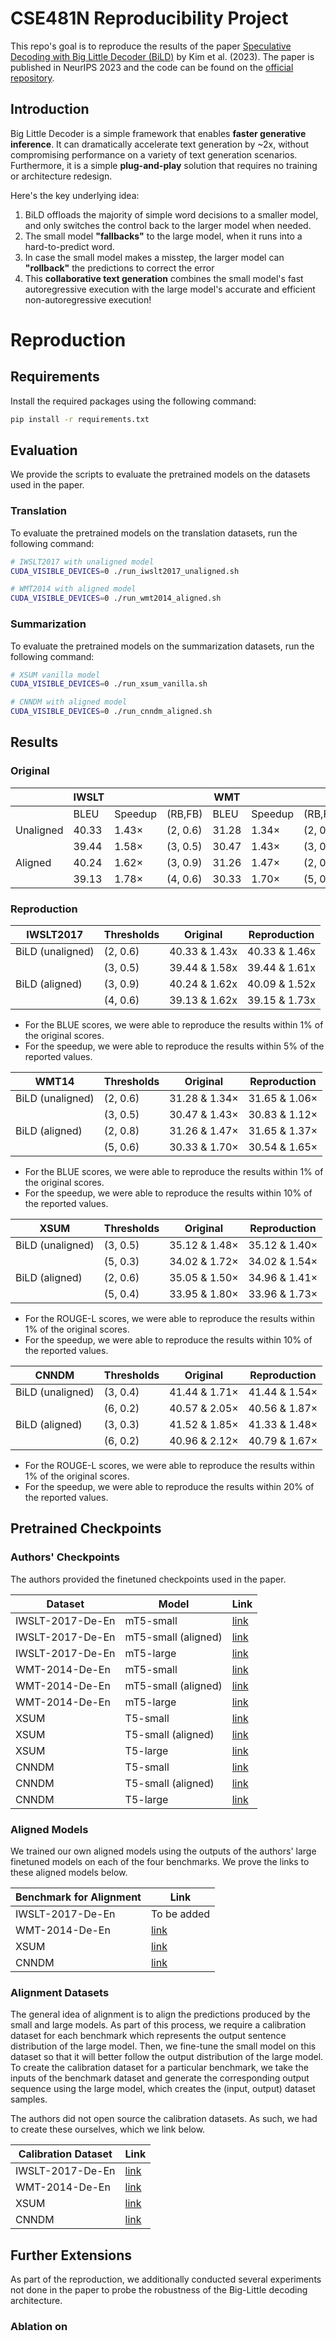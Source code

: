# CSE481N Reproducibility Project

This repo's goal is to reproduce the results of the paper [Speculative Decoding with Big Little Decoder (BiLD)](https://proceedings.neurips.cc/paper_files/paper/2023/file/7b97adeafa1c51cf65263459ca9d0d7c-Paper-Conference.pdf) by Kim et al. (2023). The paper is published in NeurIPS 2023 and the code can be found on the [official repository](https://github.com/kssteven418/BigLittleDecoder).

## Introduction

Big Little Decoder is a simple framework that enables **faster generative inference**. 
It can dramatically accelerate text generation by ~2x, without compromising performance on a variety of text generation scenarios. 
Furthermore, it is a simple **plug-and-play** solution that requires no training or architecture redesign.

Here's the key underlying idea:

1. BiLD offloads the majority of simple word decisions to a smaller model, and only switches the control back to the larger model when needed.
2. The small model **"fallbacks"** to the large model, when it runs into a hard-to-predict word.
3. In case the small model makes a misstep, the larger model can **"rollback"** the predictions to correct the error
4. This **collaborative text generation** combines the small model's fast autoregressive execution with the large model's accurate and efficient non-autoregressive execution!

# Reproduction

## Requirements

Install the required packages using the following command:

```bash
pip install -r requirements.txt
```

## Evaluation

We provide the scripts to evaluate the pretrained models on the datasets used in the paper.

### Translation

To evaluate the pretrained models on the translation datasets, run the following command:

```bash
# IWSLT2017 with unaligned model
CUDA_VISIBLE_DEVICES=0 ./run_iwslt2017_unaligned.sh

# WMT2014 with aligned model
CUDA_VISIBLE_DEVICES=0 ./run_wmt2014_aligned.sh
```

### Summarization

To evaluate the pretrained models on the summarization datasets, run the following command:

```bash
# XSUM vanilla model
CUDA_VISIBLE_DEVICES=0 ./run_xsum_vanilla.sh

# CNNDM with aligned model
CUDA_VISIBLE_DEVICES=0 ./run_cnndm_aligned.sh
```

## Results

### Original

|            | IWSLT |         |          | WMT    |         |          | XSUM   |         |          | CNNDM  |         |          |
|------------|-------|---------|----------|--------|---------|----------|--------|---------|----------|--------|---------|----------|
|            | BLEU  | Speedup | (RB,FB)  | BLEU   | Speedup | (RB,FB)  | RL     | Speedup | (RB,FB)  | RL     | Speedup | (RB,FB)  |
| Unaligned  | 40.33 | 1.43×   | (2, 0.6) | 31.28  | 1.34×   | (2, 0.6) | 35.12  | 1.48×   | (3, 0.5) | 41.44  | 1.71×   | (3, 0.4) |
|            | 39.44 | 1.58×   | (3, 0.5) | 30.47  | 1.43×   | (3, 0.5) | 34.02  | 1.72×   | (5, 0.3) | 40.57  | 2.05×   | (6, 0.2) |
| Aligned    | 40.24 | 1.62×   | (3, 0.9) | 31.26  | 1.47×   | (2, 0.8) | 35.05  | 1.50×   | (2, 0.6) | 41.52  | 1.85×   | (3, 0.3) |
|            | 39.13 | 1.78×   | (4, 0.6) | 30.33  | 1.70×   | (5, 0.6) | 33.95  | 1.80×   | (5, 0.4) | 40.96  | 2.12×   | (6, 0.2) |


### Reproduction 

| IWSLT2017          | Thresholds | Original           | Reproduction       |
|--------------------|------------|--------------------|--------------------|
| BiLD (unaligned)   | (2, 0.6)   | 40.33 & 1.43x      | 40.33 & 1.46x      |
|                    | (3, 0.5)   | 39.44 & 1.58x      | 39.44 & 1.61x      |
| BiLD (aligned)     | (3, 0.9)   | 40.24 & 1.62x      | 40.09 & 1.52x      |
|                    | (4, 0.6)   | 39.13 & 1.62x      | 39.15 & 1.73x      |

- For the BLUE scores, we were able to reproduce the results within 1% of the original scores.
- For the speedup, we were able to reproduce the results within 5% of the reported values.

| WMT14              | Thresholds | Original      | Reproduction  |
|--------------------|------------|---------------|---------------|
| BiLD (unaligned)   | (2, 0.6)   | 31.28 & 1.34× | 31.65 & 1.06× |
|                    | (3, 0.5)   | 30.47 & 1.43× | 30.83 & 1.12× |
| BiLD (aligned)     | (2, 0.8)   | 31.26 & 1.47× | 31.65 & 1.37× |
|                    | (5, 0.6)   | 30.33 & 1.70× | 30.54 & 1.65× |

- For the BLUE scores, we were able to reproduce the results within 1% of the original scores.
- For the speedup, we were able to reproduce the results within 10% of the reported values.

| XSUM           | Thresholds | Original | Reproduction |
|----------------|------------|----------|--------------|
| BiLD (unaligned) | (3, 0.5)  | 35.12 & 1.48× | 35.12 & 1.40× |
|                  | (5, 0.3)  | 34.02 & 1.72× | 34.02 & 1.54× |
| BiLD (aligned)   | (2, 0.6)  | 35.05 & 1.50× | 34.96 & 1.41× |
|                  | (5, 0.4)  | 33.95 & 1.80× | 33.96 & 1.73× |

- For the ROUGE-L scores, we were able to reproduce the results within 1% of the original scores.
- For the speedup, we were able to reproduce the results within 10% of the reported values.

| CNNDM           | Thresholds | Original | Reproduction |
|-----------------|------------|----------|--------------|
| BiLD (unaligned) | (3, 0.4)  | 41.44 & 1.71× | 41.44 & 1.54× |
|                  | (6, 0.2)  | 40.57 & 2.05× | 40.56 & 1.87× |
| BiLD (aligned)   | (3, 0.3)  | 41.52 & 1.85× | 41.33 & 1.48× |
|                  | (6, 0.2)  | 40.96 & 2.12× | 40.79 & 1.67× |

- For the ROUGE-L scores, we were able to reproduce the results within 1% of the original scores.
- For the speedup, we were able to reproduce the results within 20% of the reported values.

## Pretrained Checkpoints

### Authors' Checkpoints

The authors provided the finetuned checkpoints used in the paper.

| Dataset |  Model | Link |
| -------- | -------- | -------- | 
| IWSLT-2017-De-En    |  mT5-small  |  [link](https://huggingface.co/kssteven/mT5-small-iwslt2017-de-en) | 
| IWSLT-2017-De-En    |  mT5-small (aligned)  |  [link](https://huggingface.co/kssteven/mT5-small-iwslt2017-de-en-bild-aligned) | 
| IWSLT-2017-De-En    |  mT5-large  |  [link](https://huggingface.co/kssteven/mT5-large-iwslt2017-de-en) | 
| WMT-2014-De-En    |  mT5-small  |  [link](https://huggingface.co/kssteven/mT5-small-wmt2014-de-en) | 
| WMT-2014-De-En    |  mT5-small (aligned)  |  [link](https://huggingface.co/kssteven/mT5-small-wmt2014-de-en-bild-aligned) | 
| WMT-2014-De-En    |  mT5-large  |  [link](https://huggingface.co/kssteven/mT5-large-wmt2014-de-en) | 
| XSUM    |  T5-small  |  [link](https://huggingface.co/kssteven/T5-small-xsum) | 
| XSUM    |  T5-small (aligned)  |  [link](https://huggingface.co/kssteven/T5-small-xsum-bild-aligned) | 
| XSUM    |  T5-large  |  [link](https://huggingface.co/kssteven/T5-large-xsum) | 
| CNNDM    |  T5-small  |  [link](https://huggingface.co/kssteven/T5-small-cnndm) | 
| CNNDM    |  T5-small (aligned) |  [link](https://huggingface.co/kssteven/T5-small-cnndm-bild-aligned) | 
| CNNDM    |  T5-large  |  [link](https://huggingface.co/kssteven/T5-large-cnndm) | 

### Aligned Models
We trained our own aligned models using the outputs of the authors' large finetuned models on each of the four benchmarks. We prove the links to these aligned models below.

| Benchmark for Alignment | Link |
| ----------------- | ---- |
| IWSLT-2017-De-En  | To be added |
| WMT-2014-De-En    | [link](https://huggingface.co/paulh27/wmt_aligned_smallmT5) |
| XSUM              | [link](https://huggingface.co/paulh27/xsum_aligned_smallmT5) |
| CNNDM             | [link](https://huggingface.co/paulh27/cnn_aligned_smallT5) |

### Alignment Datasets
The general idea of alignment is to align the predictions produced by the small and large models. As part of this process, we require a calibration dataset for each benchmark which represents the output sentence distribution of the large model. Then, we fine-tune the small model on this dataset so that it will better follow the output distribution of the large model. To create the calibration dataset for a particular benchmark, we take the inputs of the benchmark dataset and generate the corresponding output sequence using the large model, which creates the (input, output) dataset samples. 

The authors did not open source the calibration datasets. As such, we had to create these ourselves, which we link below.

| Calibration Dataset | Link |
| ----------------- | ---- |
| IWSLT-2017-De-En  | [link](https://huggingface.co/datasets/paulh27/alignment_iwslt2017_de_en) |
| WMT-2014-De-En    | [link](https://huggingface.co/datasets/paulh27/alignment_wmt2014_de_en) |
| XSUM              | [link](https://huggingface.co/datasets/lilferrit/xsum_t5_distillation) |
| CNNDM             | [link](https://huggingface.co/datasets/lilferrit/cnn_dailymail_t5_distillation) |

## Further Extensions
As part of the reproduction, we additionally conducted several experiments not done in the paper to probe the robustness of the Big-Little decoding architecture. 

### Ablation on 



